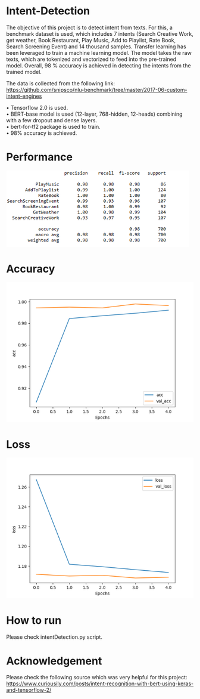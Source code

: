 # Intent-Detection
The objective of this project is to detect intent from texts. For this, a benchmark dataset is used, which includes 7 intents (Search Creative Work, get weather, Book Restaurant, Play Music, Add to Playlist, Rate Book, Search Screening Event) and 14 thousand samples. Transfer learning has been leveraged to train a machine learning model. The model takes the raw texts, which are tokenized and vectorized to feed into the pre-trained model. Overall, 98 % accuracy is achieved in detecting the intents from the trained model.

The data is collected from the following link: <br>
https://github.com/snipsco/nlu-benchmark/tree/master/2017-06-custom-intent-engines

• Tensorflow 2.0 is used.<br/>
• BERT-base model is used (12-layer, 768-hidden, 12-heads) combining with a few dropout and dense layers.<br/>
• bert-for-tf2 package is used to train.<br/>
• 98% accuracy is achieved.


# Performance 
![](performance.PNG)

# Accuracy 
![](accuracy.png)

# Loss
![](loss.png)

# How to run
Please check intentDetection.py script.

# Acknowledgement
Please check the following source which was very helpful for this project:
https://www.curiousily.com/posts/intent-recognition-with-bert-using-keras-and-tensorflow-2/
